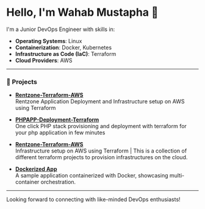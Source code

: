 # Hello, I'm Wahab Mustapha 👋

I'm a Junior DevOps Engineer with skills in:

- **Operating Systems**: Linux
- **Containerization**: Docker, Kubernetes
- **Infrastructure as Code (IaC)**: Terraform
- **Cloud Providers**: AWS

---

### 🚀 Projects

- **[Rentzone-Terraform-AWS](https://github.com/wabsence/eligant__rentzone_terraform_ecs_project.git)**  
  Rentzone Application Deployment and Infrastructure setup on AWS using Terraform

- **[PHPAPP-Deployment-Terraform](https://github.com/wabsence/terraform-php-stack.git)**  
 One click PHP stack provisioning and deployment with terraform for your php application in few minutes

- **[Rentzone-Terraform-AWS](https://github.com/wabsence/TerraformProject.git)**  
  Infrastructure setup on AWS using Terraform | This is a collection of different terraform projects to provision infrastructures on the cloud.

- **[Dockerized App](https://github.com/wabsence/Dockerized-App)**  
  A sample application containerized with Docker, showcasing multi-container orchestration.

---

Looking forward to connecting with like-minded DevOps enthusiasts!
